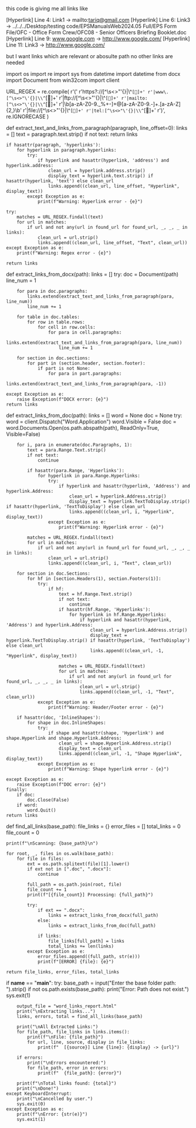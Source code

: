 this code is giving me all links like 

[Hyperlink] Line 4: Link1 -> mailto:tariq@gmail.com
  [Hyperlink] Line 6: Link3 -> ../../../Desktop/testing code/EPSManualsWeb2024.05 Full/EPS Form File/OFC - Office Form Crew/OFC08 - Senior Officers Briefing Booklet.doc
  [Hyperlink] Line 9: www.google.com -> http://www.google.com/
  [Hyperlink] Line 11: Link3 -> http://www.google.com/


but I want links which are relevant or abosulte path no other links are needed 

import os
import re
import sys
from datetime import datetime
from docx import Document
from win32com import client

URL_REGEX = re.compile(
    r'('
    r'https?://[^\s<>"\'{}|\\^`[]+'
    r'|www\.[^\s<>"\'{}|\\^`[]+'
    r'|ftp://[^\s<>"\'{}|\\^`[]+'
    r'|mailto:[^\s<>"\'{}|\\^`[]+'
    r'|\b[a-zA-Z0-9._%+-]+@[a-zA-Z0-9.-]+\.[a-zA-Z]{2,}\b'
    r'|file://[^\s<>"\'{}|\\^`[]+'
    r'|tel:[^\s<>"\'{}|\\^`[]+'
    r')',
    re.IGNORECASE
)

def extract_text_and_links_from_paragraph(paragraph, line_offset=0):
    links = []
    text = paragraph.text.strip()
    if not text:
        return links

    if hasattr(paragraph, 'hyperlinks'):
        for hyperlink in paragraph.hyperlinks:
            try:
                if hyperlink and hasattr(hyperlink, 'address') and hyperlink.address:
                    clean_url = hyperlink.address.strip()
                    display_text = hyperlink.text.strip() if hasattr(hyperlink, 'text') else clean_url
                    links.append((clean_url, line_offset, "Hyperlink", display_text))
            except Exception as e:
                print(f"Warning: Hyperlink error - {e}")

    try:
        matches = URL_REGEX.findall(text)
        for url in matches:
            if url and not any(url in found_url for found_url, _, _, _ in links):
                clean_url = url.strip()
                links.append((clean_url, line_offset, "Text", clean_url))
    except Exception as e:
        print(f"Warning: Regex error - {e}")

    return links

def extract_links_from_docx(path):
    links = []
    try:
        doc = Document(path)
        line_num = 1

        for para in doc.paragraphs:
            links.extend(extract_text_and_links_from_paragraph(para, line_num))
            line_num += 1

        for table in doc.tables:
            for row in table.rows:
                for cell in row.cells:
                    for para in cell.paragraphs:
                        links.extend(extract_text_and_links_from_paragraph(para, line_num))
                        line_num += 1

        for section in doc.sections:
            for part in (section.header, section.footer):
                if part is not None:
                    for para in part.paragraphs:
                        links.extend(extract_text_and_links_from_paragraph(para, -1))

    except Exception as e:
        raise Exception(f"DOCX error: {e}")
    return links

def extract_links_from_doc(path):
    links = []
    word = None
    doc = None
    try:
        word = client.Dispatch("Word.Application")
        word.Visible = False
        doc = word.Documents.Open(os.path.abspath(path), ReadOnly=True, Visible=False)

        for i, para in enumerate(doc.Paragraphs, 1):
            text = para.Range.Text.strip()
            if not text:
                continue

            if hasattr(para.Range, 'Hyperlinks'):
                for hyperlink in para.Range.Hyperlinks:
                    try:
                        if hyperlink and hasattr(hyperlink, 'Address') and hyperlink.Address:
                            clean_url = hyperlink.Address.strip()
                            display_text = hyperlink.TextToDisplay.strip() if hasattr(hyperlink, 'TextToDisplay') else clean_url
                            links.append((clean_url, i, "Hyperlink", display_text))
                    except Exception as e:
                        print(f"Warning: Hyperlink error - {e}")

            matches = URL_REGEX.findall(text)
            for url in matches:
                if url and not any(url in found_url for found_url, _, _, _ in links):
                    clean_url = url.strip()
                    links.append((clean_url, i, "Text", clean_url))

        for section in doc.Sections:
            for hf in [section.Headers(1), section.Footers(1)]:
                try:
                    if hf:
                        text = hf.Range.Text.strip()
                        if not text:
                            continue
                        if hasattr(hf.Range, 'Hyperlinks'):
                            for hyperlink in hf.Range.Hyperlinks:
                                if hyperlink and hasattr(hyperlink, 'Address') and hyperlink.Address:
                                    clean_url = hyperlink.Address.strip()
                                    display_text = hyperlink.TextToDisplay.strip() if hasattr(hyperlink, 'TextToDisplay') else clean_url
                                    links.append((clean_url, -1, "Hyperlink", display_text))

                        matches = URL_REGEX.findall(text)
                        for url in matches:
                            if url and not any(url in found_url for found_url, _, _, _ in links):
                                clean_url = url.strip()
                                links.append((clean_url, -1, "Text", clean_url))
                except Exception as e:
                    print(f"Warning: Header/Footer error - {e}")

        if hasattr(doc, 'InlineShapes'):
            for shape in doc.InlineShapes:
                try:
                    if shape and hasattr(shape, 'Hyperlink') and shape.Hyperlink and shape.Hyperlink.Address:
                        clean_url = shape.Hyperlink.Address.strip()
                        display_text = clean_url
                        links.append((clean_url, -1, "Shape Hyperlink", display_text))
                except Exception as e:
                    print(f"Warning: Shape hyperlink error - {e}")

    except Exception as e:
        raise Exception(f"DOC error: {e}")
    finally:
        if doc:
            doc.Close(False)
        if word:
            word.Quit()
    return links

def find_all_links(base_path):
    file_links = {}
    error_files = []
    total_links = 0
    file_count = 0

    print(f"\nScanning: {base_path}\n")

    for root, _, files in os.walk(base_path):
        for file in files:
            ext = os.path.splitext(file)[1].lower()
            if ext not in [".doc", ".docx"]:
                continue

            full_path = os.path.join(root, file)
            file_count += 1
            print(f"[{file_count}] Processing: {full_path}")

            try:
                if ext == ".docx":
                    links = extract_links_from_docx(full_path)
                else:
                    links = extract_links_from_doc(full_path)

                if links:
                    file_links[full_path] = links
                    total_links += len(links)
            except Exception as e:
                error_files.append((full_path, str(e)))
                print(f"[ERROR] {file}: {e}")

    return file_links, error_files, total_links

if __name__ == "__main__":
    try:
        base_path = input("Enter the base folder path: ").strip()
        if not os.path.exists(base_path):
            print("Error: Path does not exist.")
            sys.exit(1)

        output_file = "word_links_report.html"
        print("\nExtracting links...")
        links, errors, total = find_all_links(base_path)

        print("\nAll Extracted Links:")
        for file_path, file_links in links.items():
            print(f"\nFile: {file_path}")
            for url, line, source, display in file_links:
                print(f"  [{source}] Line {line}: {display} -> {url}")

        if errors:
            print("\nErrors encountered:")
            for file_path, error in errors:
                print(f"  {file_path}: {error}")

        print(f"\nTotal links found: {total}")
        print("\nDone!")
    except KeyboardInterrupt:
        print("\nCancelled by user.")
        sys.exit(0)
    except Exception as e:
        print(f"\nError: {str(e)}")
        sys.exit(1)
